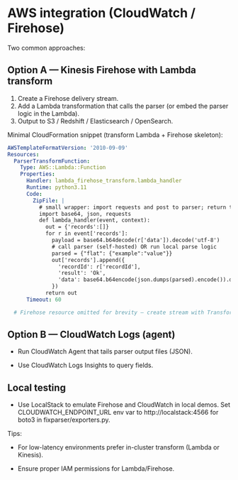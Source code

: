 # AWS integration (CloudWatch / Firehose)

Two common approaches:

## Option A — Kinesis Firehose with Lambda transform
1. Create a Firehose delivery stream.
2. Add a Lambda transformation that calls the parser (or embed the parser logic in the Lambda).
3. Output to S3 / Redshift / Elasticsearch / OpenSearch.

Minimal CloudFormation snippet (transform Lambda + Firehose skeleton):
```yaml
AWSTemplateFormatVersion: '2010-09-09'
Resources:
  ParserTransformFunction:
    Type: AWS::Lambda::Function
    Properties:
      Handler: lambda_firehose_transform.lambda_handler
      Runtime: python3.11
      Code:
        ZipFile: |
          # small wrapper: import requests and post to parser; return transformed record
          import base64, json, requests
          def lambda_handler(event, context):
            out = {'records':[]}
            for r in event['records']:
              payload = base64.b64decode(r['data']).decode('utf-8')
              # call parser (self-hosted) OR run local parse logic
              parsed = {"flat": {"example":"value"}}
              out['records'].append({
                'recordId': r['recordId'],
                'result': 'Ok',
                'data': base64.b64encode(json.dumps(parsed).encode()).decode()
              })
            return out
      Timeout: 60

  # Firehose resource omitted for brevity – create stream with TransformationConfiguration pointing to ParserTransformFunction
```

## Option B — CloudWatch Logs (agent)

- Run CloudWatch Agent that tails parser output files (JSON).

- Use CloudWatch Logs Insights to query fields.

## Local testing

- Use LocalStack to emulate Firehose and CloudWatch in local demos. Set CLOUDWATCH_ENDPOINT_URL env var to http://localstack:4566 for boto3 in fixparser/exporters.py.

Tips:

- For low-latency environments prefer in-cluster transform (Lambda or Kinesis).

- Ensure proper IAM permissions for Lambda/Firehose.
